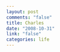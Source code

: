 ```yaml
--- 
layout: post
comments: "false"
title: Charles
date: "2008-10-31"
link: "false"
categories: life
---
```

<object width="425" height="344"><param name="movie" value="http://www.youtube.com/v/TW-6DpC-mj8&color1=0xb1b1b1&color2=0xcfcfcf&hl=en&fs=1"></param><param name="allowFullScreen" value="true"></param><embed src="http://www.youtube.com/v/TW-6DpC-mj8&color1=0xb1b1b1&color2=0xcfcfcf&hl=en&fs=1" type="application/x-shockwave-flash" allowfullscreen="true" width="425" height="344"></embed></object>
